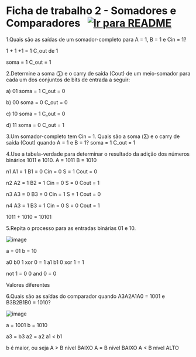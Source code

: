# Ficha de trabalho 2 - Somadores e Comparadores &nbsp; [![Ir para README](https://img.shields.io/badge/Indice-Verde?style=for-the-badge)](../../README.md#indice)

1.Quais são as saídas de um somador-completo para A = 1, B = 1 e Cin = 1?

1 + 1 +1 = 1 C_out de 1

soma = 1
C_out = 1

2.Determine a soma (∑) e o carry de saída (Cout) de um meio-somador para cada um dos conjuntos de bits de entrada a seguir:

a) 01
soma = 1
C_out = 0

b) 00
soma = 0
C_out = 0

c) 10
soma = 1
C_out = 0

d) 11
soma = 0
C_out = 1

3.Um somador-completo tem Cin = 1. Quais são a soma (Σ) e o carry de saída (Cout) quando A = 1 e B = 1?
soma = 1
C_out = 1

4.Use a tabela-verdade para determinar o resultado da adição dos números binários 1011 e 1010.
A = 1011
B = 1010

n1
A1 = 1
B1 = 0
Cin = 0
S = 1
Cout = 0

n2
A2 = 1
B2 = 1
Cin = 0
S = 0
Cout = 1

n3
A3 = 0
B3 = 0
Cin = 1
S = 1
Cout = 0

n4
A3 = 1
B3 = 1
Cin = 0
S = 0
Cout = 1

1011 + 1010 = 10101

5.Repita o processo para as entradas binárias 01 e 10.

![image](https://github.com/user-attachments/assets/b14a1231-2732-4aec-96a2-319c9906f2e7)

a = 01
b = 10

a0     b0
1 xor 0 = 1
a1     b1
0 xor 1 = 1

not 1 = 0
0 and 0 = 0

Valores diferentes

6.Quais são as saídas do comparador quando A3A2A1A0 = 1001 e B3B2B1B0 = 1010?

![image](https://github.com/user-attachments/assets/799b1b5b-2f71-432a-aa58-f22ed533171b)

a = 1001
b = 1010

a3 = b3
a2 = a2
a1 < b1

b é maior, ou seja 
A > B nível BAIXO
A = B nível BAIXO
A < B nível ALTO
